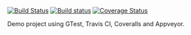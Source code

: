 [![Build Status](https://travis-ci.org/david-grs/clang-travis-cmake-gtest-coverage-example.svg?branch=master)](https://travis-ci.org/david-grs/clang-travis-cmake-gtest-coverage-example)
[![Build status](https://ci.appveyor.com/api/projects/status/3t33817ljdsgvbx0/branch/master?svg=true)](https://ci.appveyor.com/project/david-grs/clang-travis-cmake-gtest-coverage-example/branch/master)
[![Coverage Status](https://coveralls.io/repos/github/david-grs/clang-travis-cmake-gtest-coverage-example/badge.svg?branch=master)](https://coveralls.io/github/david-grs/clang-travis-cmake-gtest-coverage-example?branch=master)

Demo project using GTest, Travis CI, Coveralls and Appveyor.

